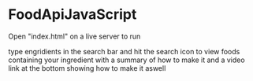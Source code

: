 # FoodApiJavaScript

Open "index.html" on a live server to run

type engridients in the search bar and hit the search icon to view foods containing your ingredient
with a summary of how to make it and a video link at the bottom showing how to make it aswell
